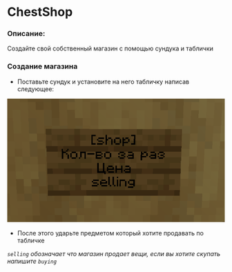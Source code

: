 # ChestShop

### Описание:

Создайте свой собственный магазин с помощью сундука и таблички

### Создание магазина

* Поставьте сундук и установите на него табличку написав следующее:

&#x20;                                            ![](<../.gitbook/assets/image (6).png>)

* После этого ударьте предметом который хотите продавать по табличке&#x20;

&#x20;_`selling` обозначает что магазин продает вещи, если вы хотите скупать напишите `buying`_
